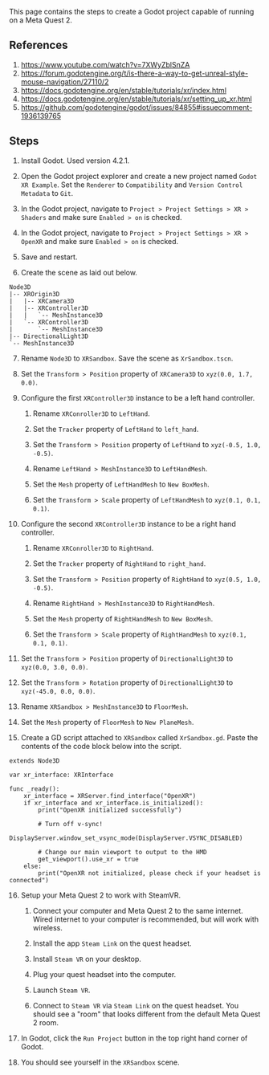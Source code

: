 This page contains the steps to create a Godot project capable of running on a Meta Quest 2.

## References

1. https://www.youtube.com/watch?v=7XWyZblSnZA<br/>
2. https://forum.godotengine.org/t/is-there-a-way-to-get-unreal-style-mouse-navigation/27110/2
3. https://docs.godotengine.org/en/stable/tutorials/xr/index.html<br/>
4. https://docs.godotengine.org/en/stable/tutorials/xr/setting_up_xr.html<br/>
5. https://github.com/godotengine/godot/issues/84855#issuecomment-1936139765<br/>

## Steps

1. Install Godot. Used version 4.2.1.

2. Open the Godot project explorer and create a new project named `Godot XR Example`. Set the `Renderer` to `Compatibility` and `Version Control Metadata` to `Git`.

3. In the Godot project, navigate to `Project > Project Settings > XR > Shaders` and make sure `Enabled > on` is checked.

4. In the Godot project, navigate to `Project > Project Settings > XR > OpenXR` and make sure `Enabled > on` is checked.

5. Save and restart.

6. Create the scene as laid out below.

```
Node3D
|-- XROrigin3D
|   |-- XRCamera3D
|   |-- XRController3D
|   |   `-- MeshInstance3D
|   `-- XRController3D
|       `-- MeshInstance3D
|-- DirectionalLight3D
`-- MeshInstance3D
```

7. Rename `Node3D` to `XRSandbox`. Save the scene as `XrSandbox.tscn`.

8. Set the `Transform > Position` property of `XRCamera3D` to `xyz(0.0, 1.7, 0.0)`.

9. Configure the first `XRController3D` instance to be a left hand controller.

    1. Rename `XRConroller3D` to `LeftHand`.

    2. Set the `Tracker` property of `LeftHand` to `left_hand`.

    3. Set the `Transform > Position` property of `LeftHand` to `xyz(-0.5, 1.0, -0.5)`.

    4. Rename `LeftHand > MeshInstance3D` to `LeftHandMesh`.

    5. Set the `Mesh` property of `LeftHandMesh` to `New BoxMesh`.

    6. Set the `Transform > Scale` property of `LeftHandMesh` to `xyz(0.1, 0.1, 0.1)`.

10. Configure the second `XRController3D` instance to be a right hand controller.

    1. Rename `XRConroller3D` to `RightHand`.

    2. Set the `Tracker` property of `RightHand` to `right_hand`.

    3. Set the `Transform > Position` property of `RightHand` to `xyz(0.5, 1.0, -0.5)`.

    4. Rename `RightHand > MeshInstance3D` to `RightHandMesh`.

    5. Set the `Mesh` property of `RightHandMesh` to `New BoxMesh`.

    6. Set the `Transform > Scale` property of `RightHandMesh` to `xyz(0.1, 0.1, 0.1)`.

11. Set the `Transform > Position` property of `DirectionalLight3D` to `xyz(0.0, 3.0, 0.0)`.

12. Set the `Transform > Rotation` property of `DirectionalLight3D` to `xyz(-45.0, 0.0, 0.0)`.

13. Rename `XRSandbox > MeshInstance3D` to `FloorMesh`.

14. Set the `Mesh` property of `FloorMesh` to `New PlaneMesh`.

15. Create a GD script attached to `XRSandbox` called `XrSandbox.gd`. Paste the contents of the code block below into the script.

```
extends Node3D

var xr_interface: XRInterface

func _ready():
	xr_interface = XRServer.find_interface("OpenXR")
	if xr_interface and xr_interface.is_initialized():
		print("OpenXR initialized successfully")

		# Turn off v-sync!
		DisplayServer.window_set_vsync_mode(DisplayServer.VSYNC_DISABLED)

		# Change our main viewport to output to the HMD
		get_viewport().use_xr = true
	else:
		print("OpenXR not initialized, please check if your headset is connected")
```

16. Setup your Meta Quest 2 to work with SteamVR.

    1. Connect your computer and Meta Quest 2 to the same internet. Wired internet to your computer is recommended, but will work with wireless.

    2. Install the app `Steam Link` on the quest headset.

    3. Install `Steam VR` on your desktop.

    4. Plug your quest headset into the computer.

    5. Launch `Steam VR`.

    6. Connect to `Steam VR` via `Steam Link` on the quest headset. You should see a "room" that looks different from the default Meta Quest 2 room.

17. In Godot, click the `Run Project` button in the top right hand corner of Godot.

18. You should see yourself in the `XRSandbox` scene.
